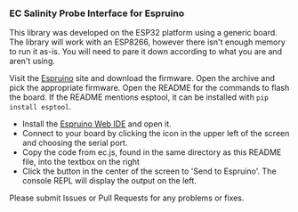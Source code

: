 ### EC Salinity Probe Interface for Espruino
This library was developed on the ESP32 platform using a generic board. The library will work with an ESP8266, however there isn't enough memory to run it as-is. You will need to pare it down according to what you are and aren't using.

Visit the [Espruino](http://www.espruino.com/Download) site and download the firmware. Open the archive and pick the appropriate firmware. Open the README for the commands to flash the board. If the README mentions esptool, it can be installed with `pip install esptool`.

- Install the [Espruino Web IDE](http://www.espruino.com/Quick+Start) and open it.
- Connect to your board by clicking the icon in the upper left of the screen and choosing the serial port.
- Copy the code from ec.js, found in the same directory as this README file, into the textbox on the right
- Click the button in the center of the screen to 'Send to Espruino'. The console REPL will display the output on the left.

Please submit Issues or Pull Requests for any problems or fixes.
